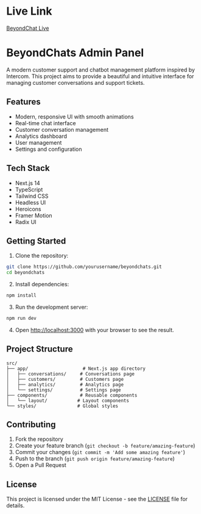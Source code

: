 # Live Link
[BeyondChat Live]([https://example.com](https://beyond-chat-z5ln.vercel.app/conversations))

# BeyondChats Admin Panel

A modern customer support and chatbot management platform inspired by Intercom. This project aims to provide a beautiful and intuitive interface for managing customer conversations and support tickets.

## Features

- Modern, responsive UI with smooth animations
- Real-time chat interface
- Customer conversation management
- Analytics dashboard
- User management
- Settings and configuration

## Tech Stack

- Next.js 14
- TypeScript
- Tailwind CSS
- Headless UI
- Heroicons
- Framer Motion
- Radix UI

## Getting Started

1. Clone the repository:
```bash
git clone https://github.com/yourusername/beyondchats.git
cd beyondchats
```

2. Install dependencies:
```bash
npm install
```

3. Run the development server:
```bash
npm run dev
```

4. Open [http://localhost:3000](http://localhost:3000) with your browser to see the result.

## Project Structure

```
src/
├── app/                    # Next.js app directory
│   ├── conversations/     # Conversations page
│   ├── customers/         # Customers page
│   ├── analytics/         # Analytics page
│   └── settings/          # Settings page
├── components/            # Reusable components
│   └── layout/           # Layout components
└── styles/               # Global styles
```

## Contributing

1. Fork the repository
2. Create your feature branch (`git checkout -b feature/amazing-feature`)
3. Commit your changes (`git commit -m 'Add some amazing feature'`)
4. Push to the branch (`git push origin feature/amazing-feature`)
5. Open a Pull Request

## License

This project is licensed under the MIT License - see the [LICENSE](LICENSE) file for details. 
